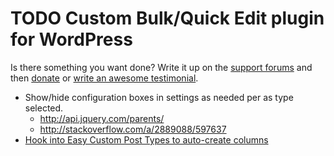 # TODO Custom Bulk/Quick Edit plugin for WordPress

Is there something you want done? Write it up on the [support forums](http://wordpress.org/support/plugin/custom-bulkquick-edit) and then [donate](http://aihr.us/about-aihrus/donate/) or [write an awesome testimonial](http://aihr.us/about-aihrus/testimonials/add-testimonial/).

* Show/hide configuration boxes in settings as needed per as type selected.
	* http://api.jquery.com/parents/
	* http://stackoverflow.com/a/2889088/597637
* [Hook into Easy Custom Post Types to auto-create columns](https://aihrus.zendesk.com/agent/#/tickets/250)
